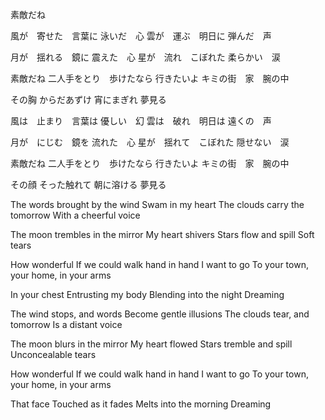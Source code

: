 素敵だね


風が　寄せた　言葉に
泳いだ　心
雲が　運ぶ　明日に
弾んだ　声

月が　揺れる　鏡に
震えた　心
星が　流れ　こぼれた
柔らかい　涙

素敵だね
二人手をとり　歩けたなら
行きたいよ
キミの街　家　腕の中

その胸
からだあずけ
宵にまぎれ
夢見る

風は　止まり　言葉は
優しい　幻
雲は　破れ　明日は
遠くの　声

月が　にじむ　鏡を
流れた　心
星が　揺れて　こぼれた
隠せない　涙

素敵だね
二人手をとり　歩けたなら
行きたいよ
キミの街　家　腕の中

その顔
そった触れて
朝に溶ける
夢見る



The words brought by the wind
Swam in my heart
The clouds carry the tomorrow
With a cheerful voice

The moon trembles in the mirror
My heart shivers
Stars flow and spill
Soft tears

How wonderful
If we could walk hand in hand
I want to go
To your town, your home, in your arms

In your chest
Entrusting my body
Blending into the night
Dreaming

The wind stops, and words
Become gentle illusions
The clouds tear, and tomorrow
Is a distant voice

The moon blurs in the mirror
My heart flowed
Stars tremble and spill
Unconcealable tears

How wonderful
If we could walk hand in hand
I want to go
To your town, your home, in your arms

That face
Touched as it fades
Melts into the morning
Dreaming